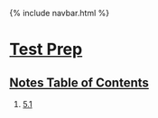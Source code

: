 {% include navbar.html %}


# <u>Test Prep 
## Notes Table of Contents</u>
1. [5.1](https://ninjabreadlord.github.io/Tri-3-Everitt-Cheng/Notes/5.1-5.2)
